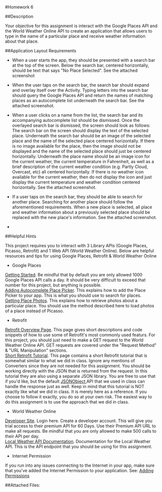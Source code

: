 #Homework 6

##Description

Your objective for this assignment is interact with the Google Places API and the World Weather Online API to create an application that allows users to type in the name of a particular place and receive weather information about that place.



##Application Layout Requirements
* When a user starts the app, they should be presented with a search bar at the top of the screen. Below the search bar, centered horizontally, should be text that says "No Place Selected". See the attached screenshot

* When the user taps on the search bar, the search bar should expand and overlay itself over the Activity. Typing letters into the search bar should query the Google Places API and return the names of matching places as an autocomplete list underneath the search bar. See the attached screenshot.

* When a user clicks on a name from the list, the search bar and its accompanying autocomplete list should be dismissed. Once the overlayed search bar is dismissed, the screen should look as follows: The search bar on the screen should display the text of the selected place. Underneath the search bar should be an image of the selected place and the name of the selected place centered horizontally. If there is no image available for the place, then the image should not be displayed and the name of the selected place should just be centered horizontally. Underneath the place name should be an image icon for the current weather, the current temperature in Fahrenheit, as well as a brief description of the current weather condition (e.g. Partly Cloud, Overcast, etc) all centered horizontally. If there is no weather icon available for the current weather, then do not display the icon and just display the current temperature and weather condition centered horizontally. See the attached screenshot.

* If a user taps on the search bar, they should be able to search for another place. Searching for another place should follow the aforementioned requirements. When a new place is selected, all place and weather information about a previously selected place should be replaced with the new place's information. See the attached screenshot.
* 
##Helpful Hints

This project requires you to interact with 3 Library APIs (Google Places, Picasso, Retrofit) and 1 Web API (World Weather Online). Below are helpful resources and tips for using Google Places, Retrofit & World Weather Online

* Google Places

[Getting Started](https://developers.google.com/places/android-api/start). Be mindful that by default you are only allowed 1000 Google Places API calls a day. It should be very difficult to exceed that number for this project, but anything is possible.  
[Adding Autocomplete Place Picker](https://developers.google.com/places/android-api/autocomplete). This explains how to add the Place Picker to your app. This is what you should use to search for places.  
[Getting Place Photos](https://developers.google.com/places/android-api/photos). This explains how to retrieve photos about a particular place. You should use the method described here to load photos of a place instead of Picasso.

* Retrofit



[Retrofit Overview Page](http://square.github.io/retrofit/). This page gives short descriptions and code snippets of how to use some of Retrofit's most commonly used featurs. For this project, you should just need to make a GET request to the World Weather Online API. GET requests are covered under the "Request Method" & "URL Manipulation" sections.  
[Short Retrofit Tutorial](https://auth0.com/blog/android-development-15-libraries-you-should-be-using/). This page contains a short Retrofit tutorial that is somewhat similar to what we did in class. Ignore any mentions of Converters since they are not needed for this assignment. You should be working directly with the JSON that is returned from the request. In this tutorial they are also using a separate JSON library. You are free to use that if you'd like, but the default [JSONObject ](https://developer.android.com/reference/org/json/JSONObject.html) API that we used in class can handle the response just as well. Keep in mind that this tutorial is NOT exactly like what we did in class. It is merely here as a reference. If you choose to follow it exactly, you do so at your own risk. The easiest way to do this assignment is to use the approach that we did in class.




* World Weather Online


[Developer Site](https://developer.worldweatheronline.com/). Login here. Create a developer account. This will give you trial access to their premium API for 60 Days. Use their Premium API URL to make all requests. Be mindful that you are only allowed to make 500 calls to their API per day.  
[Local Weather API Documentation](https://developer.worldweatheronline.com/api/docs/local-city-town-weather-api.aspx). Documentation for the Local Weather API. This is the API endpoint that you should be using for this assignment.

* Internet Permission

If you run into any issues connecting to the Internet in your app, make sure that you've added the Internet Permission to your application. See: [Adding Permissions](https://developer.android.com/guide/topics/manifest/uses-permission-element.html)

##Attached Files:

